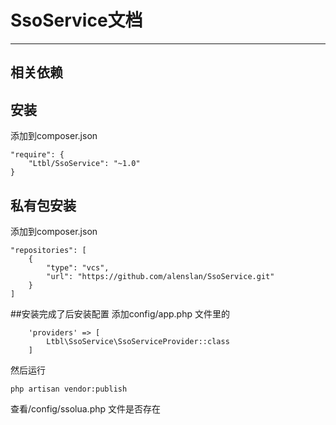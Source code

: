 # SsoService文档


---
## 相关依赖
    
    
## 安装 
添加到composer.json

    "require": {
        "Ltbl/SsoService": "~1.0"
    }
    
## 私有包安装 
添加到composer.json
    
    "repositories": [
        {
            "type": "vcs",
            "url": "https://github.com/alenslan/SsoService.git"
        }
    ]
    
##安装完成了后安装配置
添加config/app.php 文件里的

        'providers' => [
            Ltbl\SsoService\SsoServiceProvider::class
        ]

然后运行 

    php artisan vendor:publish
    
查看/config/ssolua.php 文件是否存在